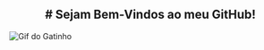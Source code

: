 <center><h2># Sejam Bem-Vindos ao meu GitHub! </h2></center>

![Gif do Gatinho]([https://aminoapps.com/c/um-mundo-kawaii-br/page/item/gatinho-no-computador/vMnk_0dhWI6P8075610330o4bExqd5QJJj](https://pa1.aminoapps.com/6461/bce4acd5b7e15ca478b7b08b65e3f9815b57a68f_hq.gif))


<!--
**gabi-ahirota/gabi-ahirota** is a ✨ _special_ ✨ repository because its `README.md` (this file) appears on your GitHub profile.

Here are some ideas to get you started:

- 🔭 I’m currently working on ...
- 🌱 I’m currently learning ...
- 👯 I’m looking to collaborate on ...
- 🤔 I’m looking for help with ...
- 💬 Ask me about ...
- 📫 How to reach me: ...
- 😄 Pronouns: ...
- ⚡ Fun fact: ...
-->
